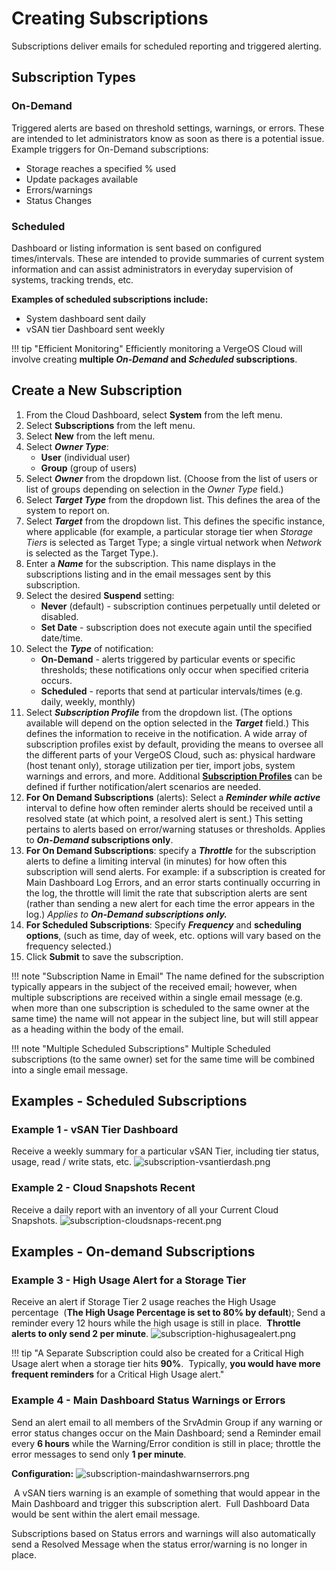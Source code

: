 # Creating Subscriptions

Subscriptions deliver emails for scheduled reporting and triggered alerting.

## Subscription Types

### On-Demand

Triggered alerts are based on threshold settings, warnings, or errors. These are intended to let administrators know as soon as there is a potential issue. Example triggers for On-Demand subscriptions:

* Storage reaches a specified % used
* Update packages available
* Errors/warnings
* Status Changes

### Scheduled

Dashboard or listing information is sent based on configured times/intervals. These are intended to provide summaries of current system information and can assist administrators in everyday supervision of systems, tracking trends, etc.  

**Examples of scheduled subscriptions include:**

* System dashboard sent daily
* vSAN tier Dashboard sent weekly

!!! tip "Efficient Monitoring"
    Efficiently monitoring a VergeOS Cloud will involve creating **multiple *On-Demand* and *Scheduled* subscriptions**.

## Create a New Subscription

1. From the Cloud Dashboard, select **System** from the left menu.
2. Select **Subscriptions** from the left menu.
3. Select **New** from the left menu.
4. Select ***Owner Type***:
   * **User** (individual user)
   * **Group** (group of users)
5. Select ***Owner*** from the dropdown list. (Choose from the list of users or list of groups depending on selection in the *Owner Type* field.)
6. Select ***Target Type*** from the dropdown list. This defines the area of the system to report on.
7. Select ***Target*** from the dropdown list. This defines the specific instance, where applicable (for example, a particular storage tier when *Storage Tiers* is selected as Target Type; a single virtual network when *Network* is selected as the Target Type.).
8. Enter a ***Name*** for the subscription. This name displays in the subscriptions listing and in the email messages sent by this subscription.
9. Select the desired **Suspend** setting:
   * **Never** (default) - subscription continues perpetually until deleted or disabled.
   * **Set Date** - subscription does not execute again until the specified date/time.
10. Select the ***Type*** of notification:
    * **On-Demand** - alerts triggered by particular events or specific thresholds; these notifications only occur when specified criteria occurs.
    * **Scheduled** - reports that send at particular intervals/times (e.g. daily, weekly, monthly)
11. Select ***Subscription Profile*** from the dropdown list. (The options available will depend on the option selected in the ***Target*** field.) This defines the information to receive in the notification. A wide array of subscription profiles exist by default, providing the means to oversee all the different parts of your VergeOS Cloud, such as: physical hardware (host tenant only), storage utilization per tier, import jobs, system warnings and errors, and more. Additional [**Subscription Profiles**](/product-guide/subscriptionprofiles) can be defined if further notification/alert scenarios are needed.
12. **For On Demand Subscriptions** (alerts): Select a ***Reminder while active*** interval to define how often reminder alerts should be received until a resolved state (at which point, a resolved alert is sent.) This setting pertains to alerts based on error/warning statuses or thresholds. Applies to ***On-Demand* subscriptions only**.
13. **For On Demand Subscriptions**: specify a ***Throttle*** for the subscription alerts to define a limiting interval (in minutes) for how often this subscription will send alerts. For example: if a subscription is created for Main Dashboard Log Errors, and an error starts continually occurring in the log, the throttle will limit the rate that subscription alerts are sent (rather than sending a new alert for each time the error appears in the log.) *Applies to **On-Demand subscriptions only.***
14. **For Scheduled Subscriptions**: Specify ***Frequency*** and **scheduling options**, (such as time, day of week, etc. options will vary based on the frequency selected.)
15. Click **Submit** to save the subscription.

!!! note "Subscription Name in Email"
    The name defined for the subscription typically appears in the subject of the received email; however, when multiple subscriptions are received within a single email message (e.g. when more than one subscription is scheduled to the same owner at the same time) the name will not appear in the subject line, but will still appear as a heading within the body of the email.

!!! note "Multiple Scheduled Subscriptions"
    Multiple Scheduled subscriptions (to the same owner) set for the same time will be combined into a single email message.

## **Examples - Scheduled Subscriptions**

### **Example 1 - vSAN Tier Dashboard**

Receive a weekly summary for a particular vSAN Tier, including tier status, usage, read / write stats, etc.
![subscription-vsantierdash.png](/product-guide/screenshots/subscription-vsantierdash.png)

### **Example 2 - Cloud Snapshots Recent**

Receive a daily report with an inventory of all your Current Cloud Snapshots.
![subscription-cloudsnaps-recent.png](/product-guide/screenshots/subscription-cloudsnaps-recent.png)

## **Examples - On-demand Subscriptions**

### **Example 3 - High Usage Alert for a Storage Tier**

Receive an alert if Storage Tier 2 usage reaches the High Usage percentage  (**The High Usage Percentage is set to 80% by default**); Send a reminder every 12 hours while the high usage is still in place.  **Throttle alerts to only send 2 per minute**.
![subscription-highusagealert.png](/product-guide/screenshots/subscription-highusagealert.png)

!!! tip "A Separate Subscription could also be created for a Critical High Usage alert when a storage tier hits **90%**.  Typically, **you would have more frequent reminders** for a Critical High Usage alert."

### **Example 4 - Main Dashboard Status Warnings or Errors**

Send an alert email to all members of the SrvAdmin Group if any warning or error status changes occur on the Main Dashboard; send a Reminder email every **6 hours** while the Warning/Error condition is still in place; throttle the error messages to send only **1 per minute**.

**Configuration:**
![subscription-maindashwarnserrors.png](/product-guide/screenshots/subscription-maindashwarnserrors.png)

 A vSAN tiers warning is an example of something that would appear in the Main Dashboard and trigger this subscription alert.  Full Dashboard Data would be sent within the alert email message.

Subscriptions based on Status errors and warnings will also automatically send a Resolved Message when the status error/warning is no longer in place.
